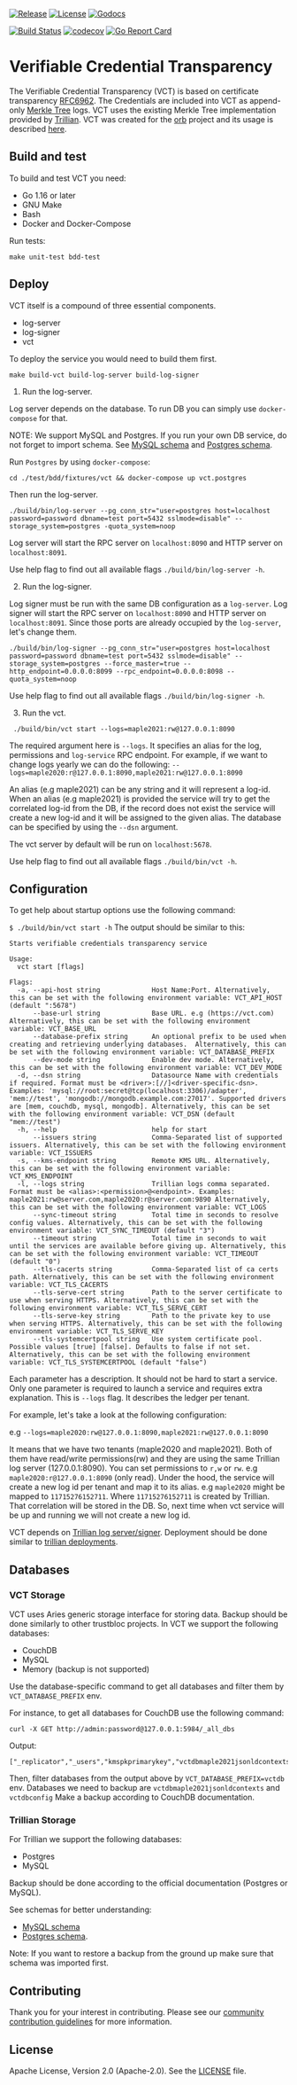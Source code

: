 [![Release](https://img.shields.io/github/release/trustbloc/vct.svg?style=flat-square)](https://github.com/trustbloc/vct/releases/latest)
[![License](https://img.shields.io/badge/License-Apache%202.0-blue.svg)](https://raw.githubusercontent.com/trustbloc/vct/main/LICENSE)
[![Godocs](https://img.shields.io/badge/godoc-reference-blue.svg)](https://godoc.org/github.com/trustbloc/vct)

[![Build Status](https://github.com/trustbloc/vct/workflows/build/badge.svg)](https://github.com/trustbloc/vct/actions)
[![codecov](https://codecov.io/gh/trustbloc/vct/branch/main/graph/badge.svg)](https://codecov.io/gh/trustbloc/vct)
[![Go Report Card](https://goreportcard.com/badge/github.com/trustbloc/vct)](https://goreportcard.com/report/github.com/trustbloc/vct)

# Verifiable Credential Transparency

The Verifiable Credential Transparency (VCT) is based on certificate transparency [RFC6962](https://datatracker.ietf.org/doc/html/rfc6962).
The Credentials are included into VCT as append-only [Merkle Tree](https://en.wikipedia.org/wiki/Merkle_tree) logs.
VCT uses the existing Merkle Tree implementation provided by [Trillian](https://github.com/google/trillian).
VCT was created for the [orb](https://github.com/trustbloc/orb#orb-did-method) project and its usage is described [here](https://trustbloc.github.io/did-method-orb/#witness-ledger).

## Build and test

To build and test VCT you need:

* Go 1.16 or later
* GNU Make
* Bash
* Docker and Docker-Compose

Run tests:

```make unit-test bdd-test```

## Deploy

VCT itself is a compound of three essential components.

* log-server
* log-signer
* vct

To deploy the service you would need to build them first.

`make build-vct build-log-server build-log-signer`

1. Run the log-server.

Log server depends on the database. To run DB you can simply use `docker-compose` for that.

NOTE: We support MySQL and Postgres. If you run your own DB service, do not forget to import schema.
See [MySQL schema](https://github.com/trustbloc/vct/blob/main/test/bdd/fixtures/vct/mysql-config/mysql_config.sql)
and [Postgres schema](https://github.com/trustbloc/vct/blob/main/test/bdd/fixtures/vct/postgres-config/postgres_config.sql).

Run `Postgres` by using `docker-compose`:

`cd ./test/bdd/fixtures/vct && docker-compose up vct.postgres`

Then run the log-server.

`./build/bin/log-server --pg_conn_str="user=postgres host=localhost password=password dbname=test port=5432 sslmode=disable" --storage_system=postgres -quota_system=noop`

Log server will start the RPC server on `localhost:8090` and  HTTP server on `localhost:8091`.

Use help flag to find out all available flags `./build/bin/log-server -h`.

2. Run the log-signer.

Log signer must be run with the same DB configuration as a `log-server`.
Log signer will start the RPC server on `localhost:8090` and  HTTP server on `localhost:8091`.
Since those ports are already occupied by the `log-server`, let's change them.

`./build/bin/log-signer --pg_conn_str="user=postgres host=localhost password=password dbname=test port=5432 sslmode=disable" --storage_system=postgres --force_master=true --http_endpoint=0.0.0.0:8099 --rpc_endpoint=0.0.0.0:8098 --quota_system=noop`

Use help flag to find out all available flags `./build/bin/log-signer -h`.

3.  Run the vct.

` ./build/bin/vct start --logs=maple2021:rw@127.0.0.1:8090`

The required argument here is `--logs`. It specifies an alias for the log, permissions and `log-service` RPC endpoint.
For example, if we want to change logs yearly we can do the following:
`--logs=maple2020:r@127.0.0.1:8090,maple2021:rw@127.0.0.1:8090`

An alias (e.g maple2021) can be any string and it will represent a log-id.
When an alias (e.g maple2021) is provided the service will try to get the correlated log-id from the DB,
if the record does not exist the service will create a new log-id and it will be assigned to the given alias.
The database can be specified by using the `--dsn` argument.

The vct server by default will be run on `localhost:5678`.

Use help flag to find out all available flags `./build/bin/vct -h`.

## Configuration

To get help about startup options use the following command:

```$ ./build/bin/vct start -h```
The output should be similar to this:

```
Starts verifiable credentials transparency service

Usage:
  vct start [flags]

Flags:
  -a, --api-host string             Host Name:Port. Alternatively, this can be set with the following environment variable: VCT_API_HOST (default ":5678")
      --base-url string             Base URL. e.g (https://vct.com) Alternatively, this can be set with the following environment variable: VCT_BASE_URL
      --database-prefix string      An optional prefix to be used when creating and retrieving underlying databases.  Alternatively, this can be set with the following environment variable: VCT_DATABASE_PREFIX
      --dev-mode string             Enable dev mode. Alternatively, this can be set with the following environment variable: VCT_DEV_MODE
  -d, --dsn string                  Datasource Name with credentials if required. Format must be <driver>:[//]<driver-specific-dsn>. Examples: 'mysql://root:secret@tcp(localhost:3306)/adapter', 'mem://test', 'mongodb://mongodb.example.com:27017'. Supported drivers are [mem, couchdb, mysql, mongodb]. Alternatively, this can be set with the following environment variable: VCT_DSN (default "mem://test")
  -h, --help                        help for start
      --issuers string              Comma-Separated list of supported issuers. Alternatively, this can be set with the following environment variable: VCT_ISSUERS
  -s, --kms-endpoint string         Remote KMS URL. Alternatively, this can be set with the following environment variable: VCT_KMS_ENDPOINT
  -l, --logs string                 Trillian logs comma separated.  Format must be <alias>:<permission>@<endpoint>. Examples: maple2021:rw@server.com,maple2020:r@server.com:9890 Alternatively, this can be set with the following environment variable: VCT_LOGS
      --sync-timeout string         Total time in seconds to resolve config values. Alternatively, this can be set with the following environment variable: VCT_SYNC_TIMEOUT (default "3")
      --timeout string              Total time in seconds to wait until the services are available before giving up. Alternatively, this can be set with the following environment variable: VCT_TIMEOUT (default "0")
      --tls-cacerts string          Comma-Separated list of ca certs path. Alternatively, this can be set with the following environment variable: VCT_TLS_CACERTS
      --tls-serve-cert string       Path to the server certificate to use when serving HTTPS. Alternatively, this can be set with the following environment variable: VCT_TLS_SERVE_CERT
      --tls-serve-key string        Path to the private key to use when serving HTTPS. Alternatively, this can be set with the following environment variable: VCT_TLS_SERVE_KEY
      --tls-systemcertpool string   Use system certificate pool. Possible values [true] [false]. Defaults to false if not set. Alternatively, this can be set with the following environment variable: VCT_TLS_SYSTEMCERTPOOL (default "false")
```

Each parameter has a description. It should not be hard to start a service.
Only one parameter is required to launch a service and requires extra explanation.
This is `--logs` flag. It describes the ledger per tenant.

For example, let's take a look at the following configuration:

e.g  `--logs=maple2020:rw@127.0.0.1:8090,maple2021:rw@127.0.0.1:8090`

It means that we have two tenants (maple2020 and maple2021).
Both of them have read/write permissions(rw) and they are using the same Trillian log server (127.0.0.1:8090).
You can set permissions to `r,w` or `rw`. e.g `maple2020:r@127.0.0.1:8090` (only read).
Under the hood, the service will create a new log id per tenant and map it to its alias.
e.g `maple2020` might be mapped to `11715276152711`.
Where `11715276152711` is created by Trillian.
That correlation will be stored in the DB. So, next time when vct service will be up and running we will not create a new log id.

VCT depends on [Trillian log server/signer](https://github.com/google/trillian).
Deployment should be done similar to [trillian deployments](https://github.com/google/trillian/tree/master/deployment#trillian-supported-deployments).

## Databases

### VCT Storage

VCT uses Aries generic storage interface for storing data.
Backup should be done similarly to other trustbloc projects.
In VCT we support the following databases:
* CouchDB
* MySQL
* Memory (backup is not supported)

Use the database-specific command to get all databases and filter them by `VCT_DATABASE_PREFIX` env.

For instance, to get all databases for CouchDB use the following command:
```
curl -X GET http://admin:password@127.0.0.1:5984/_all_dbs
```
Output:
```
["_replicator","_users","kmspkprimarykey","vctdbmaple2021jsonldcontexts","vctdbconfig"]
```

Then, filter databases from the output above by `VCT_DATABASE_PREFIX=vctdb` env.
Databases we need to backup are `vctdbmaple2021jsonldcontexts` and `vctdbconfig`
Make a backup according to CouchDB documentation.

### Trillian Storage

For Trillian we support the following databases:
* Postgres
* MySQL

Backup should be done according to the official documentation (Postgres or MySQL).

See schemas for better understanding:
* [MySQL schema](https://github.com/trustbloc/vct/blob/main/test/bdd/fixtures/vct/mysql-config/mysql_config.sql)
* [Postgres schema](https://github.com/trustbloc/vct/blob/main/test/bdd/fixtures/vct/postgres-config/postgres_config.sql).

Note: If you want to restore a backup from the ground up make sure that schema was imported first.

## Contributing

Thank you for your interest in contributing. Please see our [community contribution guidelines](https://github.com/trustbloc/community/blob/master/CONTRIBUTING.md) for more information.

## License

Apache License, Version 2.0 (Apache-2.0). See the [LICENSE](LICENSE) file.
